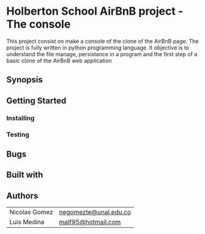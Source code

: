 # Holberton School AirBnB project - The console

This project consist on make a console of the clone of the AirBnB page.
The project is fully written in python programming language.
It objective is to understand the file manage, persistance in a program and the first step of a basic clone of the AirBnB web application

## Synopsis

## Getting Started

### Installing

### Testing

## Bugs

## Built with


## Authors

|               |                       |
| ---------     | --------              |
| Nicolas Gomez | negomezte@unal.edu.co |
| Luis Medina   | malf95@hotmail.com    |
